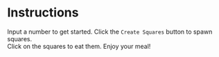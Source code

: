 # Instructions
Input a number to get started. Click the `Create Squares` button to spawn squares.  
Click on the squares to eat them. Enjoy your meal!  